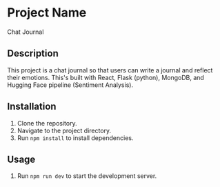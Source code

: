 # Project Name
Chat Journal

## Description
This project is a chat journal so that users can write a journal and reflect their emotions.
This's built with React, Flask (python), MongoDB, and Hugging Face pipeline (Sentiment Analysis).

## Installation
1. Clone the repository.
2. Navigate to the project directory.
3. Run `npm install` to install dependencies.

## Usage
1. Run `npm run dev` to start the development server.
 
 
